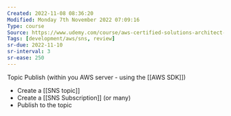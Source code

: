 ```yaml
---
Created: 2022-11-08 08:36:20
Modified: Monday 7th November 2022 07:09:16
Type: course
Source: https://www.udemy.com/course/aws-certified-solutions-architect-associate-saa-c01/?xref=E0Aed11STH4LPUQvCz0GJFABTmM=
Tags: [development/aws/sns, review]
sr-due: 2022-11-10
sr-interval: 3
sr-ease: 250
---
```


Topic Publish (within you AWS server - using the [[AWS SDK]])

- Create a [[SNS topic]]
- Create a [[SNS Subscription]] (or many)
- Publish to the topic